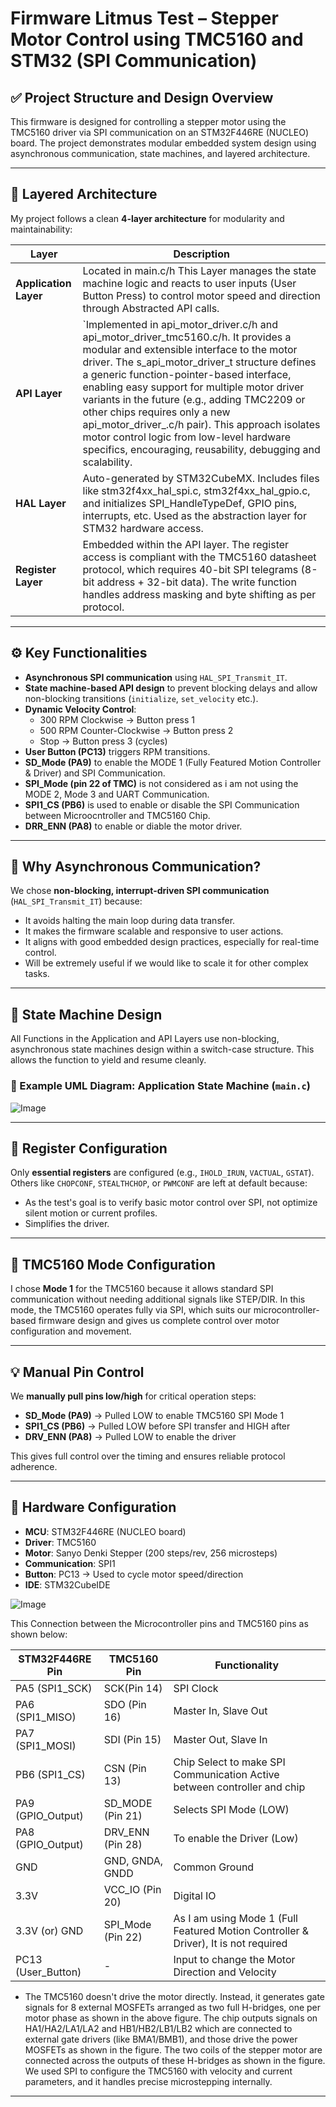 # Firmware Litmus Test – Stepper Motor Control using TMC5160 and STM32 (SPI Communication)

## ✅ Project Structure and Design Overview

This firmware is designed for controlling a stepper motor using the TMC5160 driver via SPI communication on an STM32F446RE (NUCLEO) board. The project demonstrates modular embedded system design using asynchronous communication, state machines, and layered architecture.

---

## 📁 Layered Architecture

My project follows a clean **4-layer architecture** for modularity and maintainability:

| Layer              | Description |
|-------------------|-------------|
| **Application Layer** | Located in main.c/h This Layer manages the state machine logic and reacts to user inputs (User Button Press) to control motor speed and direction through Abstracted API calls. |
| **API Layer**         | `Implemented in api_motor_driver.c/h and api_motor_driver_tmc5160.c/h. It provides a modular and extensible interface to the motor driver. The s_api_motor_driver_t structure defines a generic function-pointer-based interface, enabling easy support for multiple motor driver variants in the future (e.g., adding TMC2209 or other chips requires only a new api_motor_driver_<chip>.c/h pair). This approach isolates motor control logic from low-level hardware specifics, encouraging, reusability, debugging and scalability. |
| **HAL Layer**         | Auto-generated by STM32CubeMX. Includes files like stm32f4xx_hal_spi.c, stm32f4xx_hal_gpio.c, and initializes SPI_HandleTypeDef, GPIO pins, interrupts, etc. Used as the abstraction layer for STM32 hardware access. |
| **Register Layer**    |Embedded within the API layer. The register access is compliant with the TMC5160 datasheet protocol, which requires 40-bit SPI telegrams (8-bit address + 32-bit data). The write function handles address masking and byte shifting as per protocol. |

---

## ⚙️ Key Functionalities

- **Asynchronous SPI communication** using `HAL_SPI_Transmit_IT`.
- **State machine-based API design** to prevent blocking delays and allow non-blocking transitions (`initialize`, `set_velocity` etc.).
- **Dynamic Velocity Control**:
  - 300 RPM Clockwise → Button press 1
  - 500 RPM Counter-Clockwise → Button press 2
  - Stop → Button press 3 (cycles)
- **User Button (PC13)** triggers RPM transitions.
- **SD_Mode (PA9)** to enable the MODE 1 (Fully Featured Motion Controller & Driver) and SPI Communication.
- **SPI_Mode (pin 22 of TMC)** is not considered as i am not using the MODE 2, Mode 3 and UART Communication.
- **SPI1_CS (PB6)** is used to enable or disable the SPI Communication between Microocntroller and TMC5160 Chip.
- **DRR_ENN (PA8)** to enable or diable the motor driver.
---

## 🧠 Why Asynchronous Communication?

We chose **non-blocking, interrupt-driven SPI communication** (`HAL_SPI_Transmit_IT`) because:

- It avoids halting the main loop during data transfer.
- It makes the firmware scalable and responsive to user actions.
- It aligns with good embedded design practices, especially for real-time control.
- Will be extremely useful if we would like to scale it for other complex tasks.

---

## 🔁 State Machine Design

All Functions in the Application and API Layers use non-blocking, asynchronous state machines design within a switch-case structure. This allows the function to yield and resume cleanly.

### 📌 Example UML Diagram: Application State Machine (`main.c`)

![Image](https://github.com/user-attachments/assets/742466af-db34-4441-878e-5ba8407840e2)

---

## 📌 Register Configuration

Only **essential registers** are configured (e.g., `IHOLD_IRUN`, `VACTUAL`, `GSTAT`). Others like `CHOPCONF`, `STEALTHCHOP`, or `PWMCONF` are left at default because:

- As the test's goal is to verify basic motor control over SPI, not optimize silent motion or current profiles.
- Simplifies the driver.

---

## 📌 TMC5160 Mode Configuration

I chose **Mode 1** for the TMC5160 because it allows standard SPI communication without needing additional signals like STEP/DIR. In this mode, the TMC5160 operates fully via SPI, which suits our microcontroller-based firmware design and gives us complete control over motor configuration and movement.

---

## 💡 Manual Pin Control

We **manually pull pins low/high** for critical operation steps:

- **SD_Mode (PA9)** → Pulled LOW to enable TMC5160 SPI Mode 1
- **SPI1_CS (PB6)** → Pulled LOW before SPI transfer and HIGH after
- **DRV_ENN (PA8)** → Pulled LOW to enable the driver

This gives full control over the timing and ensures reliable protocol adherence.

---

## 🔌 Hardware Configuration

- **MCU**: STM32F446RE (NUCLEO board)
- **Driver**: TMC5160
- **Motor**: Sanyo Denki Stepper (200 steps/rev, 256 microsteps)
- **Communication**: SPI1
- **Button**: PC13 → Used to cycle motor speed/direction
- **IDE**: STM32CubeIDE

![Image](https://github.com/user-attachments/assets/ab183b57-9e9a-4de1-9d5e-0164eaba8d7e)


This Connection between the Microcontroller pins and TMC5160 pins as shown below:

| STM32F446RE Pin         | TMC5160 Pin        | Functionality              |
|-------------------|--------------------|----------------------------|
| PA5 (SPI1_SCK)     | SCK(Pin 14)              | SPI Clock                  |
| PA6 (SPI1_MISO)    | SDO (Pin 16)                | Master In, Slave Out       |
| PA7 (SPI1_MOSI)    | SDI (Pin 15)             | Master Out, Slave In       |
| PB6 (SPI1_CS)      | CSN (Pin 13)                | Chip Select to make SPI Communication Active between controller and chip   |
| PA9 (GPIO_Output)  | SD_MODE (Pin 21)           | Selects SPI Mode (LOW)     |
| PA8 (GPIO_Output)             | DRV_ENN (Pin 28)                | To enable the Driver (Low) |
| GND               | GND, GNDA, GNDD              | Common Ground              |
| 3.3V              | VCC_IO (Pin 20)           | Digital IO       |
| 3.3V (or) GND             | SPI_Mode (Pin 22)            | As I am using Mode 1 (Full Featured Motion Controller & Driver), It is not required      |
| PC13 (User_Button)            | -           | Input to change the Motor Direction and Velocity |


- The TMC5160 doesn't drive the motor directly. Instead, it generates gate signals for 8 external MOSFETs arranged as two full H-bridges, one per motor phase as shown in the above figure. The chip outputs signals on HA1/HA2/LA1/LA2 and HB1/HB2/LB1/LB2 which are connected to external gate drivers (like BMA1/BMB1), and those drive the power MOSFETs as shown in the figure. The two coils of the stepper motor are connected across the outputs of these H-bridges as shown in the figure. We used SPI to configure the TMC5160 with velocity and current parameters, and it handles precise microstepping internally.
---
